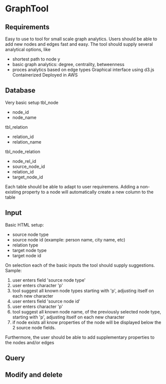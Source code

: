 # GraphTool


## Requirements
Easy to use to tool for small scale graph analytics. Users should be able to add new nodes and edges fast and easy.
The tool should supply several analytical options, like
- shortest path to node y
- basic graph analytics: degree, centrality, betweenness
- proces analytics based on edge types
Graphical interface using d3.js
Containerized 
Deployed in AWS

## Database
Very basic setup
tbl_node
- node_id
- node_name

tbl_relation
- relation_id
- relation_name

tbl_node_relation
- node_rel_id
- source_node_id
- relation_id
- target_node_id

Each table should be able to adapt to user requiremens. Adding a non-existing property to a node will automatically create a new column to the table

## Input
Basic HTML setup: 
  - source node type
  - source node id (example: person name, city name, etc)
  - relation type
  - target node type
  - target node id

On selection each of the basic inputs the tool should supply suggestions.
Sample:
1. user enters field 'source node type'
2. user enters character 'p'
3. tool suggest all known node types starting with 'p', adjusting itself on each new character
4. user enters field 'source node id'
5. user enters character 'p'
6. tool suggest all known node name, of the previously selected node type, starting with 'p', adjusting itself on each new character
7. if node exists all know properties of the node will be displayed below the 2 source node fields.

Furthermore, the user should be able to add supplementary properties to the nodes and/or edges

## Query

## Modify and delete
